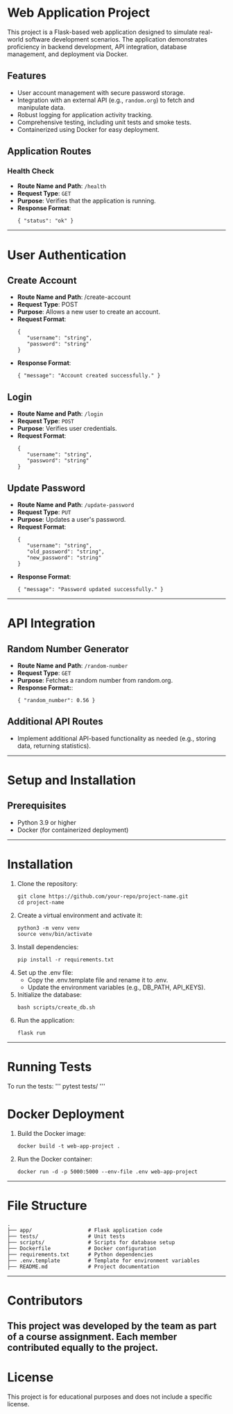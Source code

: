 # Web Application Project

This project is a Flask-based web application designed to simulate real-world software development scenarios. The application demonstrates proficiency in backend development, API integration, database management, and deployment via Docker.


## Features

- User account management with secure password storage.
- Integration with an external API (e.g., `random.org`) to fetch and manipulate data.
- Robust logging for application activity tracking.
- Comprehensive testing, including unit tests and smoke tests.
- Containerized using Docker for easy deployment.


## Application Routes

### Health Check
- **Route Name and Path**: `/health`
- **Request Type**: `GET`
- **Purpose**: Verifies that the application is running.
- **Response Format**: 
   ```
   { "status": "ok" }
   ```
---
# User Authentication
## Create Account
- **Route Name and Path**: /create-account
- **Request Type**: POST
- **Purpose**: Allows a new user to create an account.
- **Request Format**: 
   ```  
   {
      "username": "string",
      "password": "string"
   }
   ```
- **Response Format**: 
   ```
   { "message": "Account created successfully." }
   ```
## Login
- **Route Name and Path**: `/login`
- **Request Type**: `POST`
- **Purpose**: Verifies user credentials.
- **Request Format**:
   ```
   {
      "username": "string",
      "password": "string"
   }
   ```
## Update Password
- **Route Name and Path**: `/update-password`
- **Request Type**: `PUT`
- **Purpose**: Updates a user's password.
- **Request Format**: 
   ```
   {
      "username": "string",
      "old_password": "string",
      "new_password": "string"
   }
   ```
- **Response Format**: 
   ```
   { "message": "Password updated successfully." }
   ```
---
# API Integration
## Random Number Generator
- **Route Name and Path**: `/random-number`
- **Request Type**: `GET`
- **Purpose**: Fetches a random number from random.org.
- **Response Format:**: 
   ```
   { "random_number": 0.56 }
   ```
## Additional API Routes
- Implement additional API-based functionality as needed (e.g., storing data, returning statistics).
---
# Setup and Installation
## Prerequisites
- Python 3.9 or higher
- Docker (for containerized deployment)
---
# Installation
1. Clone the repository: 
   ```
   git clone https://github.com/your-repo/project-name.git
   cd project-name
   ```
2. Create a virtual environment and activate it:
   ```
   python3 -m venv venv
   source venv/bin/activate
   ```
3. Install dependencies:
   ```
   pip install -r requirements.txt
   ```
4. Set up the .env file:
   - Copy the .env.template file and rename it to .env.
   - Update the environment variables (e.g., DB_PATH, API_KEYS).
5. Initialize the database:
   ```
   bash scripts/create_db.sh
   ```
6. Run the application:
   ```
   flask run
   ```
---
# Running Tests
To run the tests:
   '''
   pytest tests/
   '''
# Docker Deployment
1. Build the Docker image:
   ```
   docker build -t web-app-project .
   ```
2. Run the Docker container:
   ```
   docker run -d -p 5000:5000 --env-file .env web-app-project
   ```
---
# File Structure
   ```
   .
   ├── app/                  # Flask application code
   ├── tests/                # Unit tests
   ├── scripts/              # Scripts for database setup
   ├── Dockerfile            # Docker configuration
   ├── requirements.txt      # Python dependencies
   ├── .env.template         # Template for environment variables
   ├── README.md             # Project documentation
   ```
---
# Contributors
This project was developed by the team as part of a course assignment. Each member contributed equally to the project.
---
# License
This project is for educational purposes and does not include a specific license.